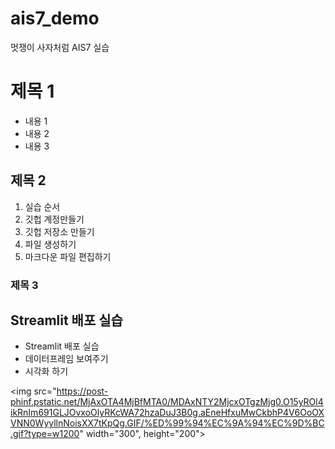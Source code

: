 # ais7_demo
멋쟁이 사자처럼 AIS7 실습

# 제목 1
* 내용 1
* 내용 2
* 내용 3

## 제목 2
1. 실습 순서
2. 깃헙 계정만들기
3. 깃헙 저장소 만들기
4. 파일 생성하기
5. 마크다운 파일 편집하기

### 제목 3


## Streamlit 배포 실습
* Streamlit 배포 실습
* 데이터프레임 보여주기
* 시각화 하기

<img src="https://post-phinf.pstatic.net/MjAxOTA4MjBfMTA0/MDAxNTY2MjcxOTgzMjg0.O15yROl4ikRnIm691GLJOvxoOlyRKcWA72hzaDuJ3B0g.aEneHfxuMwCkbhP4V6OoOXVNN0WyyllnNoisXX7tKpQg.GIF/%ED%99%94%EC%9A%94%EC%9D%BC.gif?type=w1200" width="300", height="200">
